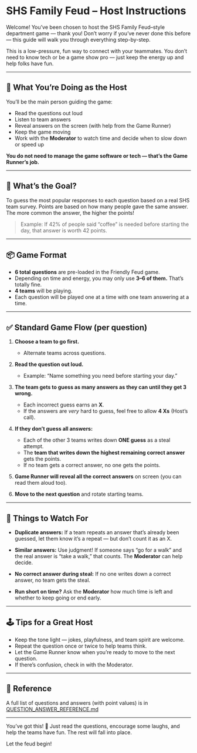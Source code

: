 # SHS Family Feud – Host Instructions

Welcome! You’ve been chosen to host the SHS Family Feud–style department game — thank you! Don’t worry if you’ve never done this before — this guide will walk you through everything step-by-step.

This is a low-pressure, fun way to connect with your teammates. You don’t need to know tech or be a game show pro — just keep the energy up and help folks have fun.

---

## 🎤 What You’re Doing as the Host

You’ll be the main person guiding the game:

* Read the questions out loud
* Listen to team answers
* Reveal answers on the screen (with help from the Game Runner)
* Keep the game moving
* Work with the **Moderator** to watch time and decide when to slow down or speed up

**You do not need to manage the game software or tech — that’s the Game Runner’s job.**

---

## 🎯 What’s the Goal?

To guess the most popular responses to each question based on a real SHS team survey. Points are based on how many people gave the same answer. The more common the answer, the higher the points!

> Example: If 42% of people said “coffee” is needed before starting the day, that answer is worth 42 points.

---

## 📦 Game Format

* **6 total questions** are pre-loaded in the Friendly Feud game.
* Depending on time and energy, you may only use **3–6 of them.** That’s totally fine.
* **4 teams** will be playing.
* Each question will be played one at a time with one team answering at a time.

---

## ✅ Standard Game Flow (per question)

1. **Choose a team to go first.**

   * Alternate teams across questions.

2. **Read the question out loud.**

   * Example: “Name something you need before starting your day.”

3. **The team gets to guess as many answers as they can until they get 3 wrong.**

   * Each incorrect guess earns an **X**.
   * If the answers are *very* hard to guess, feel free to allow **4 Xs** (Host’s call).

4. **If they don’t guess all answers:**

   * Each of the other 3 teams writes down **ONE guess** as a steal attempt.
   * The **team that writes down the highest remaining correct answer** gets the points.
   * If no team gets a correct answer, no one gets the points.

5. **Game Runner will reveal all the correct answers** on screen (you can read them aloud too).

6. **Move to the next question** and rotate starting teams.

---

## 🧠 Things to Watch For

* **Duplicate answers:** If a team repeats an answer that’s already been guessed, let them know it’s a repeat — but don’t count it as an X.

* **Similar answers:** Use judgment! If someone says “go for a walk” and the real answer is “take a walk,” that counts. The **Moderator** can help decide.

* **No correct answer during steal:** If no one writes down a correct answer, no team gets the steal.

* **Run short on time?** Ask the **Moderator** how much time is left and whether to keep going or end early.

---

## 🕹 Tips for a Great Host

* Keep the tone light — jokes, playfulness, and team spirit are welcome.
* Repeat the question once or twice to help teams think.
* Let the Game Runner know when you’re ready to move to the next question.
* If there’s confusion, check in with the Moderator.

---

## 🧾 Reference

A full list of questions and answers (with point values) is in [QUESTION_ANSWER_REFERENCE.md](./QUESTION_ANSWER_REFERENCE.md)

---

You’ve got this! 🎉 Just read the questions, encourage some laughs, and help the teams have fun. The rest will fall into place.

Let the feud begin!
